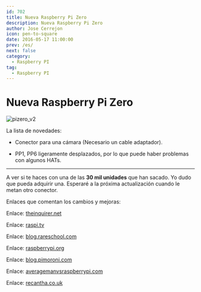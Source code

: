 ```yaml
---
id: 702
title: Nueva Raspberry Pi Zero
description: Nueva Raspberry Pi Zero
author: Jose Cerrejon
icon: pen-to-square
date: 2016-05-17 11:00:00
prev: /es/
next: false
category:
  - Raspberry PI
tag:
  - Raspberry PI
---
```


# Nueva Raspberry Pi Zero

![pizero_v2](/images/2016/05/pizero_v2.png)

La lista de novedades:

* Conector para una cámara (Necesario un cable adaptador).

*  PP1, PP6 ligeramente desplazados, por lo que puede haber problemas con algunos HATs.

- - -
A ver si te haces con una de las **30 mil unidades** que han sacado. Yo dudo que pueda adquirir una. Esperaré a la próxima actualización cuando le metan otro conector.

Enlaces que comentan los cambios y mejoras:

Enlace: [theinquirer.net](http://www.theinquirer.net/inquirer/news/2458277/raspberry-pi-zero-now-comes-with-built-in-camera-connector)

Enlace: [raspi.tv](http://raspi.tv/2016/raspberry-pi-zero-1-3-with-camera-port)

Enlace: [blog.rareschool.com](http://blog.rareschool.com/2016/05/the-new-raspberry-pi-zero-is-here-and.html)

Enlace: [raspberrypi.org](https://www.raspberrypi.org/blog/zero-grows-camera-connector/)

Enlace: [blog.pimoroni.com](http://blog.pimoroni.com/the-new-raspberry-pi-zero/)

Enlace: [averagemanvsraspberrypi.com](http://www.averagemanvsraspberrypi.com/2016/05/new-pi-zero.html)

Enlace: [recantha.co.uk](http://www.recantha.co.uk/blog/?p=14758)